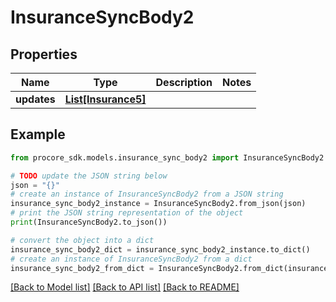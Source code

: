 # InsuranceSyncBody2


## Properties

Name | Type | Description | Notes
------------ | ------------- | ------------- | -------------
**updates** | [**List[Insurance5]**](Insurance5.md) |  | 

## Example

```python
from procore_sdk.models.insurance_sync_body2 import InsuranceSyncBody2

# TODO update the JSON string below
json = "{}"
# create an instance of InsuranceSyncBody2 from a JSON string
insurance_sync_body2_instance = InsuranceSyncBody2.from_json(json)
# print the JSON string representation of the object
print(InsuranceSyncBody2.to_json())

# convert the object into a dict
insurance_sync_body2_dict = insurance_sync_body2_instance.to_dict()
# create an instance of InsuranceSyncBody2 from a dict
insurance_sync_body2_from_dict = InsuranceSyncBody2.from_dict(insurance_sync_body2_dict)
```
[[Back to Model list]](../README.md#documentation-for-models) [[Back to API list]](../README.md#documentation-for-api-endpoints) [[Back to README]](../README.md)



